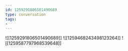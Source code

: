 ```yaml
---
id: 1259291806501490689
type: conversation
tags:
- 
---
```

![[1259291806501490689]]
![[1259468243498123264]]
![[1259587797968539648]]

